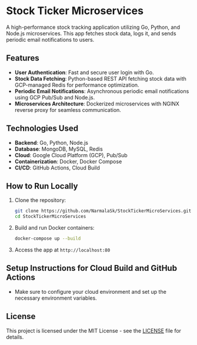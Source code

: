 # Stock Ticker Microservices

A high-performance stock tracking application utilizing Go, Python, and Node.js microservices. This app fetches stock data, logs it, and sends periodic email notifications to users.

## Features
- **User Authentication**: Fast and secure user login with Go.
- **Stock Data Fetching**: Python-based REST API fetching stock data with GCP-managed Redis for performance optimization.
- **Periodic Email Notifications**: Asynchronous periodic email notifications using GCP Pub/Sub and Node.js.
- **Microservices Architecture**: Dockerized microservices with NGINX reverse proxy for seamless communication.

## Technologies Used
- **Backend**: Go, Python, Node.js
- **Database**: MongoDB, MySQL, Redis
- **Cloud**: Google Cloud Platform (GCP), Pub/Sub
- **Containerization**: Docker, Docker Compose
- **CI/CD**: GitHub Actions, Cloud Build

## How to Run Locally
1. Clone the repository:
    ```bash
    git clone https://github.com/NarmalaSk/StockTickerMicroServices.git
    cd StockTickerMicroServices
    ```

2. Build and run Docker containers:
    ```bash
    docker-compose up --build
    ```

3. Access the app at `http://localhost:80`

## Setup Instructions for Cloud Build and GitHub Actions
- Make sure to configure your cloud environment and set up the necessary environment variables.

## License
This project is licensed under the MIT License - see the [LICENSE](LICENSE) file for details.
